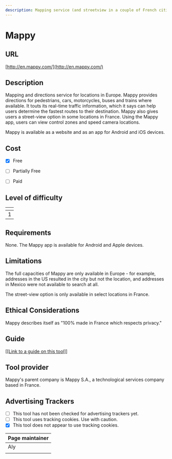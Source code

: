 ```yaml
---
description: Mapping service (and streetview in a couple of French cities)
---
```


# Mappy

## URL

[http://en.mappy.com/](http://en.mappy.com/)

## Description

Mapping and directions service for locations in Europe. Mappy provides directions for pedestrians, cars, motorcycles, buses and trains where available. It touts its real-time traffic information, which it says can help users determine the fastest routes to their destination. Mappy also gives users a street-view option in some locations in France. Using the Mappy app, users can view control zones and speed camera locations.&#x20;

Mappy is available as a website and as an app for Android and iOS devices.

## Cost

* [x] Free
* [ ] Partially Free
* [ ] Paid



## Level of difficulty

<table><thead><tr><th data-type="rating" data-max="5"></th></tr></thead><tbody><tr><td>1</td></tr></tbody></table>

## Requirements

None. The Mappy app is available for Android and Apple devices.

## Limitations

The full capacities of Mappy are only available in Europe - for example, addresses in the US resulted in the city but not the location, and addresses in Mexico were not available to search at all.

The street-view option is only available in select locations in France.

## Ethical Considerations

Mappy describes itself as "100% made in France which respects privacy." &#x20;

## Guide

[\[\[Link to a guide on this tool\]\]](https://www.manua.ls/mappy/iti-s449/manual)

## Tool provider

Mappy's parent company is Mappy S.A., a technological services company based in France.

## Advertising Trackers

* [ ] This tool has not been checked for advertising trackers yet.
* [ ] This tool uses tracking cookies. Use with caution.
* [x] This tool does not appear to use tracking cookies.

| Page maintainer |
| --------------- |
| Aly             |
|                 |
